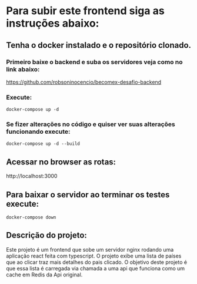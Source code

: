 # Para subir este frontend siga as instruções abaixo:

## Tenha o docker instalado e o repositório clonado.

### Primeiro baixe o backend e suba os servidores veja como no link abaixo:

https://github.com/robsoninocencio/becomex-desafio-backend

### Execute:
```
docker-compose up -d
```

### Se fizer alterações no código e quiser ver suas alterações funcionando execute:
```
docker-compose up -d --build
```

## Acessar no browser as rotas:

http://localhost:3000


## Para baixar o servidor ao terminar os testes execute:
```
docker-compose down
```

## Descrição do projeto:

Este projeto é um frontend que sobe um servidor nginx rodando uma aplicação react feita com typescript.
O projeto exibe uma lista de países que ao clicar traz mais detalhes do pais clicado. O objetivo deste projeto é que essa lista é carregada via chamada a uma api que funciona como um cache em Redis da Api original.